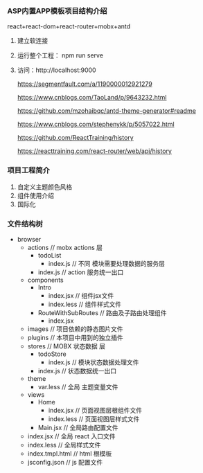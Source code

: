 ### ASP内置APP模板项目结构介绍

react+react-dom+react-router+mobx+antd

1. 建立软连接
2. 运行整个工程： npm run serve
3. 访问：http://localhost:9000
   
    https://segmentfault.com/a/1190000012921279

    https://www.cnblogs.com/TaoLand/p/9643232.html

    https://github.com/mzohaibqc/antd-theme-generator#readme

    https://www.cnblogs.com/stephenykk/p/5057022.html

    https://github.com/ReactTraining/history

    https://reacttraining.com/react-router/web/api/history
    
### 项目工程简介

1. 自定义主题颜色风格
2. 组件使用介绍 
3. 国际化

### 文件结构树

- browser 
    - actions                    // mobx actions 层
        - todoList
            - index.js          // 不同 模块需要处理数据的服务层
        - index.js              // action 服务统一出口
    - components
        - Intro
            - index.jsx         // 组件jsx文件
            - index.less        // 组件样式文件
        - RouteWithSubRoutes    // 路由及子路由处理组件
            - index.jsx     
    - images            // 项目依赖的静态图片文件
    - plugins            // 本项目中用到的独立插件
    - stores            // MOBX 状态数据 层
        - todoStore
            - index.js  // 模块状态数据处理文件
        - index.js      // 状态数据统一出口
    - theme
        - var.less        // 全局 主题变量文件
    - views
        - Home
            - index.jsx         // 页面视图层根组件文件
            - index.less        // 页面视图层样式文件
        - Main.jsx      // 全局路由配置文件
    - index.jsx         // 全局 react 入口文件 
    - index.less        // 全局样式文件
    - index.tmpl.html   // html 根模板
    - jsconfig.json     // js 配置文件